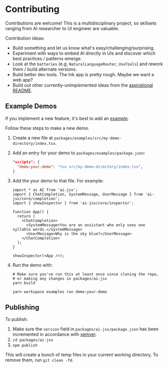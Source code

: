 # Contributing

Contributions are welcome! This is a multidisciplinary project, so skillsets ranging from AI researcher to UI engineer are valuable.

Contribution ideas:

- Build something and let us know what's easy/challenging/surprising.
- Experiment with ways to embed AI directly in UIs and discover which best practices / patterns emerge.
- Look at the `batteries` (e.g. `NaturalLanguageRouter`, `UseTools`) and rework them / build alternate versions.
- Build better dev tools. The Ink app is pretty rough. Maybe we want a web app?
- Build out other currently-unimplemented ideas from the [aspirational README](https://github.com/fixie-ai/ai-jsx/blob/main/docs/internal/aspirational-readme.md).

## Example Demos

If you implement a new feature, it's best to add an [example](https://github.com/fixie-ai/ai-jsx/tree/main/packages/examples/src).

Follow these steps to make a new demo.

1. Create a new file at `packages/examples/src/my-demo-directory/index.tsx`.
1. Add an entry for your demo to `packages/examples/package.json`:

   ```json
   "scripts": {
     "demo:your-demo": "tsx src/my-demo-directory/index.tsx",
   }

   ```

1. Add the your demo to that file. For example:

   ```tsx
   import * as AI from 'ai-jsx';
   import { ChatCompletion, SystemMessage, UserMessage } from 'ai-jsx/core/completion';
   import { showInspector } from 'ai-jsx/core/inspector';

   function App() {
     return (
       <ChatCompletion>
         <SystemMessage>You are an assistant who only uses one syllable words.</SystemMessage>
         <UserMessage>Why is the sky blue?</UserMessage>
       </ChatCompletion>
     );
   }

   showInspector(<App />);
   ```

1. Run the demo with:

   ```
   # Make sure you've run this at least once since cloning the repo,
   # or making any changes in packages/ai-jsx
   yarn build

   yarn workspace examples run demo:your-demo
   ```

## Publishing
To publish:
1. Make sure the `version` field in `packages/ai-jsx/package.json` has been incremented in accordance with [semver](https://semver.org/).
1. `cd packages/ai-jsx`
1. `npm publish`

This will create a bunch of temp files in your current working directory. To remove them, run `git clean -fd`.